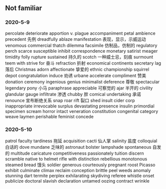 ## Not familiar
### 2020-5-9
percolate
deteriorate
apportion v.
plague
accompaniment
petal
ambience
precedent 先例
dreadfully
ablaze
manifestation 表现，显示，示威运动
venomous
commercial
thatch
dilemma
facsimile 仿制品，仿制的
regulatory
perch
scarce
susceptible
inhibit
correspondence
monetary
satirist
meager
timidity
folly
rupture
sustained 持久的
scotch 一种威士忌，刻痕
surmount
teem with
strive for 奋斗
refraction 折射
economical
continents
secretary
lag 落后
Christmas
adorn
affectionate 挚爱的
ethnic
championship
squirrel
depot
congratulation
induce 劝诱
urbane
accelerate
compliment 赞美
donation
ceremony
ingenious
genius
minimalist
deference 尊敬
spectacular
legendary
pony 小马
paraphrase
appreciable 可察觉的
ajar 半开的
civility
glandular
gauge
infiltrate 渗透
chubby 胖
comical
undertaking 承诺
renounce 宣布断绝关系
snap
roar
rift 裂口
shed
insult
cider
corp
inappropriate
irrevocable
surplus
devastating
presence
insulin
primordial
specimen
scream
horror
intact
veneration
constitution
congenital
category
weave
laymen
perishable
feminist
concede

### 2020-5-10
patrol
faculty
tardiness 拖延
acquisition
cacti 仙人掌
salinity 盐度
colloquial 白话的
dove
mundane 乏味的
astronaut
bolster
lampshade
spontaneous 自发的
multitude
caricature
competitiveness
passionately
tuition
discern
scramble
native to
helmet
rifle
with distinction
rebellious
monotonous
steamed bread 馒头
soldier
generous
courteously
pregnant
roost
Picasso
exhibit
culminate
climax
reclaim
conception
brittle
peel
weeds
anomaly
stunning
dart
termite
perplex
exhilarating
skydiving
referee
whistle
onset
publicize
doctoral
slavish
declaration
untamed
oozing
contract
wrinkle
